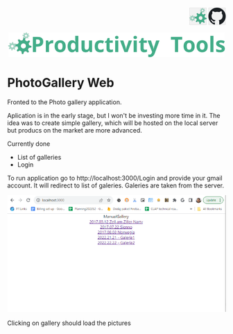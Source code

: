 <!--Category:React--> 
 <p align="right">
    <a href="http://productivitytools.top/"><img src="Images/Header/ProductivityTools_green_40px_2.png" /><a> 
    <a href="https://github.com/ProductivityTools-PhotoGallery/ProductivityTools.PhotoGallery.Web"><img src="Images/Header/Github_border_40px.png" /></a>
</p>
<p align="center">
    <a href="http://http://productivitytools.top/">
        <img src="Images/Header/LogoTitle_green_500px.png" />
    </a>
</p>


# PhotoGallery Web

Fronted to the Photo gallery application.

<!--more-->

Aplication is in the early stage, but I won't be investing more time in it. The idea was to create simple gallery, which will be hosted on the local server but producs on the market are more advanced.

Currently done
- List of galleries
- Login 

To run application go to http://localhost:3000/Login and provide your gmail account. It will redirect to list of galeries. Galeries are taken from the server. 

![](Images/2023-08-27-22-42-48.png)

Clicking on gallery should load the pictures